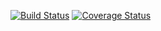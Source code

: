 [![Build Status](https://img.shields.io/travis/rbrtsmith/full-stack-js-spike.svg?style=flat-square)](https://travis-ci.org/rbrtsmith/full-stack-js-spike)
[![Coverage Status](https://img.shields.io/coveralls/rbrtsmith/full-stack-js-spike.svg?style=flat-square)](https://coveralls.io/github/rbrtsmith/full-stack-js-spike?branch=master)
